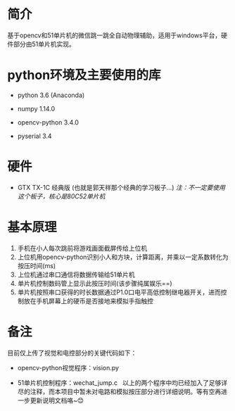 # 简介
基于opencv和51单片机的微信跳一跳全自动物理辅助，适用于windows平台，硬件部分由51单片机实现。  
# python环境及主要使用的库
* python 3.6 (Anaconda)  
- numpy 1.14.0  
* opencv-python 3.4.0  
- pyserial 3.4  
# 硬件
* GTX TX-1C 经典版 (也就是郭天祥那个经典的学习板子...)
*注：不一定要使用这个板子，核心是80C52单片机*  
# 基本原理
1. 手机在小人每次跳前将游戏画面截屏传给上位机  
2. 上位机用opencv-python识别小人和方块，计算距离，并乘以一定系数转化为按压时间(ms)  
3. 上位机通过串口通信将数据传输给51单片机  
4. 单片机控制数码管上显示此按压时间(该步骤纯属娱乐==)  
5. 单片机按照串口获得的时长数据通过P1.0口电平高低控制继电器开关，进而控制放在手机屏幕上的硬币是否接地来模拟手指触控  
# 备注
目前仅上传了视觉和电控部分的关键代码如下：  
* opencv-python视觉程序：vision.py  
- 51单片机控制程序：wechat_jump.c  
以上的两个程序中均已经加入了足够详尽的注释，而本项目中暂未对电路和模拟按压部分进行详细说明。等有空再进一步更新说明文档咯~:blush:

